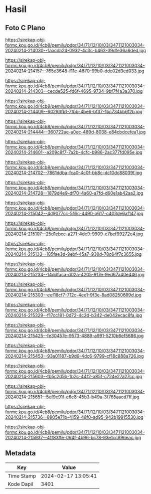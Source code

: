 # Hasil

## Foto C Plano

https://sirekap-obj-formc.kpu.go.id/4cb8/pemilu/pdpr/34/71/12/10/03/3471121003034-20240214-214030--1aacda24-0932-4c3c-b463-39dfe36a6ded.jpg

https://sirekap-obj-formc.kpu.go.id/4cb8/pemilu/pdpr/34/71/12/10/03/3471121003034-20240214-214157--765e3648-f11e-4670-99b0-ddc02d3ed033.jpg

https://sirekap-obj-formc.kpu.go.id/4cb8/pemilu/pdpr/34/71/12/10/03/3471121003034-20240214-214303--cecde525-fd6f-4695-9734-9bf7f4a3a370.jpg

https://sirekap-obj-formc.kpu.go.id/4cb8/pemilu/pdpr/34/71/12/10/03/3471121003034-20240214-214409--60293fb1-7fbb-4be6-bf37-1bc734bb6f2b.jpg

https://sirekap-obj-formc.kpu.go.id/4cb8/pemilu/pdpr/34/71/12/10/03/3471121003034-20240214-214444--360722ae-a0ec-489d-8038-e84cbdcefea1.jpg

https://sirekap-obj-formc.kpu.go.id/4cb8/pemilu/pdpr/34/71/12/10/03/3471121003034-20240214-214601--a209c8f7-7a2b-4cfc-b986-2ac377fd095e.jpg

https://sirekap-obj-formc.kpu.go.id/4cb8/pemilu/pdpr/34/71/12/10/03/3471121003034-20240214-214702--7861ddba-fca0-4c0f-bb8c-dc10dc88039f.jpg

https://sirekap-obj-formc.kpu.go.id/4cb8/pemilu/pdpr/34/71/12/10/03/3471121003034-20240214-214728--1879d4e9-df70-4a60-a7fd-d60e1ab42aa2.jpg

https://sirekap-obj-formc.kpu.go.id/4cb8/pemilu/pdpr/34/71/12/10/03/3471121003034-20240214-215042--4d9077cc-516c-4490-a617-c403de6af147.jpg

https://sirekap-obj-formc.kpu.go.id/4cb8/pemilu/pdpr/34/71/12/10/03/3471121003034-20240214-215107--25d1cbcc-a271-4de9-9909-c7bef99272e4.jpg

https://sirekap-obj-formc.kpu.go.id/4cb8/pemilu/pdpr/34/71/12/10/03/3471121003034-20240214-215133--185fae3d-9ebf-45a7-938d-78c64f7c3655.jpg

https://sirekap-obj-formc.kpu.go.id/4cb8/pemilu/pdpr/34/71/12/10/03/3471121003034-20240214-215234--14ddfaca-d02a-4205-917e-9ed67a40e446.jpg

https://sirekap-obj-formc.kpu.go.id/4cb8/pemilu/pdpr/34/71/12/10/03/3471121003034-20240214-215303--eef18cf7-712c-4ee1-9f3e-8ad08250669d.jpg

https://sirekap-obj-formc.kpu.go.id/4cb8/pemilu/pdpr/34/71/12/10/03/3471121003034-20240214-215329--f17cc181-0d72-4c2d-b342-de042ecac8fa.jpg

https://sirekap-obj-formc.kpu.go.id/4cb8/pemilu/pdpr/34/71/12/10/03/3471121003034-20240214-215425--fe30457e-9573-4889-a991-5210b6ef5686.jpg

https://sirekap-obj-formc.kpu.go.id/4cb8/pemilu/pdpr/34/71/12/10/03/3471121003034-20240214-215453--93a01187-b9d6-4dc6-9799-cf18c888a726.jpg

https://sirekap-obj-formc.kpu.go.id/4cb8/pemilu/pdpr/34/71/12/10/03/3471121003034-20240214-215603--fb5c2d5b-1b2c-44f2-a85f-c724e27a27cc.jpg

https://sirekap-obj-formc.kpu.go.id/4cb8/pemilu/pdpr/34/71/12/10/03/3471121003034-20240214-215651--5ef9c91f-e6c8-45b3-b49a-3f765aacd7ff.jpg

https://sirekap-obj-formc.kpu.go.id/4cb8/pemilu/pdpr/34/71/12/10/03/3471121003034-20240214-215736--8905e71b-4159-48f0-ad95-942b19915530.jpg

https://sirekap-obj-formc.kpu.go.id/4cb8/pemilu/pdpr/34/71/12/10/03/3471121003034-20240214-215937--41f83ffe-064f-4b96-bc78-93e1cc896eac.jpg


## Metadata

| Key        | Value               |
| ---------- | ------------------- |
| Time Stamp | 2024-02-17 13:05:41 |
| Kode Dapil | 3401                |



